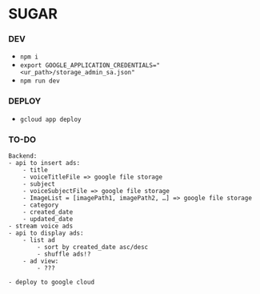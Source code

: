 # SUGAR

### DEV
- ```npm i```
- ```export GOOGLE_APPLICATION_CREDENTIALS="<ur_path>/storage_admin_sa.json"```
- ```npm run dev```

### DEPLOY
- ```gcloud app deploy```

### TO-DO
```
Backend:
- api to insert ads:
    - title
    - voiceTitleFile => google file storage
    - subject
    - voiceSubjectFile => google file storage
    - ImageList = [imagePath1, imagePath2, …] => google file storage
    - category
    - created_date
    - updated_date
- stream voice ads
- api to display ads:
    - list ad
        - sort by created_date asc/desc
        - shuffle ads!?
    - ad view:
        - ???

- deploy to google cloud
```